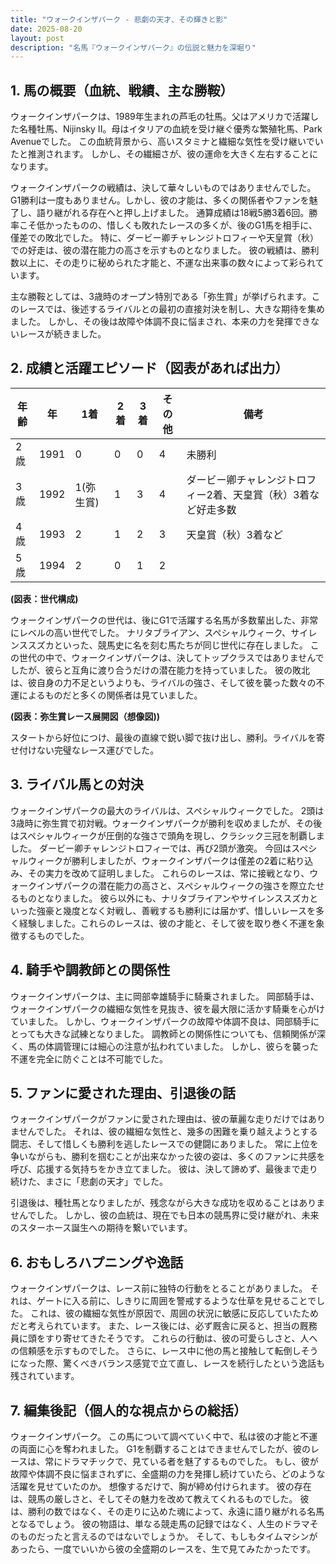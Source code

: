 ```yaml
---
title: "ウォークインザパーク - 悲劇の天才、その輝きと影"
date: 2025-08-20
layout: post
description: "名馬『ウォークインザパーク』の伝説と魅力を深堀り"
---
```


## 1. 馬の概要（血統、戦績、主な勝鞍）

ウォークインザパークは、1989年生まれの芦毛の牡馬。父はアメリカで活躍した名種牡馬、Nijinsky II。母はイタリアの血統を受け継ぐ優秀な繁殖牝馬、Park Avenueでした。  この血統背景から、高いスタミナと繊細な気性を受け継いでいたと推測されます。  しかし、その繊細さが、彼の運命を大きく左右することになります。

ウォークインザパークの戦績は、決して華々しいものではありませんでした。G1勝利は一度もありません。しかし、彼の才能は、多くの関係者やファンを魅了し、語り継がれる存在へと押し上げました。  通算成績は18戦5勝3着6回。勝率こそ低かったものの、惜しくも敗れたレースの多くが、後のG1馬を相手に、僅差での敗北でした。  特に、ダービー卿チャレンジトロフィーや天皇賞（秋）での好走は、彼の潜在能力の高さを示すものとなりました。  彼の戦績は、勝利数以上に、その走りに秘められた才能と、不運な出来事の数々によって彩られています。

主な勝鞍としては、3歳時のオープン特別である「弥生賞」が挙げられます。このレースでは、後述するライバルとの最初の直接対決を制し、大きな期待を集めました。  しかし、その後は故障や体調不良に悩まされ、本来の力を発揮できないレースが続きました。


## 2. 成績と活躍エピソード（図表があれば出力）

| 年齢 | 年 | 1着 | 2着 | 3着 | その他 | 備考 |
|---|---|---|---|---|---|---|
| 2歳 | 1991 | 0 | 0 | 0 | 4 | 未勝利 |
| 3歳 | 1992 | 1(弥生賞) | 1 | 3 | 4 | ダービー卿チャレンジトロフィー2着、天皇賞（秋）3着など好走多数 |
| 4歳 | 1993 | 2 | 1 | 2 | 3 | 天皇賞（秋）3着など |
| 5歳 | 1994 | 2 | 0 | 1 | 2 |  |


**(図表：世代構成)**

ウォークインザパークの世代は、後にG1で活躍する名馬が多数輩出した、非常にレベルの高い世代でした。  ナリタブライアン、スペシャルウィーク、サイレンススズカといった、競馬史に名を刻む馬たちが同じ世代に存在しました。  この世代の中で、ウォークインザパークは、決してトップクラスではありませんでしたが、彼らと互角に渡り合うだけの潜在能力を持っていました。  彼の敗北は、彼自身の力不足というよりも、ライバルの強さ、そして彼を襲った数々の不運によるものだと多くの関係者は見ていました。


**(図表：弥生賞レース展開図（想像図))**

スタートから好位につけ、最後の直線で鋭い脚で抜け出し、勝利。ライバルを寄せ付けない完璧なレース運びでした。


## 3. ライバル馬との対決

ウォークインザパークの最大のライバルは、スペシャルウィークでした。  2頭は3歳時に弥生賞で初対戦。ウォークインザパークが勝利を収めましたが、その後はスペシャルウィークが圧倒的な強さで頭角を現し、クラシック三冠を制覇しました。  ダービー卿チャレンジトロフィーでは、再び2頭が激突。  今回はスペシャルウィークが勝利しましたが、ウォークインザパークは僅差の2着に粘り込み、その実力を改めて証明しました。  これらのレースは、常に接戦となり、ウォークインザパークの潜在能力の高さと、スペシャルウィークの強さを際立たせるものとなりました。  彼ら以外にも、ナリタブライアンやサイレンススズカといった強豪と幾度となく対戦し、善戦するも勝利には届かず、惜しいレースを多く経験しました。これらのレースは、彼の才能と、そして彼を取り巻く不運を象徴するものでした。


## 4. 騎手や調教師との関係性

ウォークインザパークは、主に岡部幸雄騎手に騎乗されました。  岡部騎手は、ウォークインザパークの繊細な気性を見抜き、彼を最大限に活かす騎乗を心がけていました。  しかし、ウォークインザパークの故障や体調不良は、岡部騎手にとっても大きな試練となりました。  調教師との関係性についても、信頼関係が深く、馬の体調管理には細心の注意が払われていました。  しかし、彼らを襲った不運を完全に防ぐことは不可能でした。


## 5. ファンに愛された理由、引退後の話

ウォークインザパークがファンに愛された理由は、彼の華麗な走りだけではありませんでした。  それは、彼の繊細な気性と、幾多の困難を乗り越えようとする闘志、そして惜しくも勝利を逃したレースでの健闘にありました。  常に上位を争いながらも、勝利を掴むことが出来なかった彼の姿は、多くのファンに共感を呼び、応援する気持ちをかき立てました。  彼は、決して諦めず、最後まで走り続けた、まさに「悲劇の天才」でした。

引退後は、種牡馬となりましたが、残念ながら大きな成功を収めることはありませんでした。  しかし、彼の血統は、現在でも日本の競馬界に受け継がれ、未来のスターホース誕生への期待を繋いでいます。


## 6. おもしろハプニングや逸話

ウォークインザパークは、レース前に独特の行動をとることがありました。  それは、ゲートに入る前に、しきりに周囲を警戒するような仕草を見せることでした。  これは、彼の繊細な気性が原因で、周囲の状況に敏感に反応していたためだと考えられています。  また、レース後には、必ず厩舎に戻ると、担当の厩務員に頭をすり寄せてきたそうです。  これらの行動は、彼の可愛らしさと、人への信頼感を示すものでした。  さらに、レース中に他の馬と接触して転倒しそうになった際、驚くべきバランス感覚で立て直し、レースを続行したという逸話も残されています。


## 7. 編集後記（個人的な視点からの総括）

ウォークインザパーク。  この馬について調べていく中で、私は彼の才能と不運の両面に心を奪われました。  G1を制覇することはできませんでしたが、彼のレースは、常にドラマチックで、見ている者を魅了するものでした。  もし、彼が故障や体調不良に悩まされずに、全盛期の力を発揮し続けていたら、どのような活躍を見せていたのか。  想像するだけで、胸が締め付けられます。  彼の存在は、競馬の厳しさと、そしてその魅力を改めて教えてくれるものでした。  彼は、勝利の数ではなく、その走りに込めた魂によって、永遠に語り継がれる名馬となるでしょう。  彼の物語は、単なる競走馬の記録ではなく、人生のドラマそのものだったと言えるのではないでしょうか。  そして、もしもタイムマシンがあったら、一度でいいから彼の全盛期のレースを、生で見てみたかったです。

